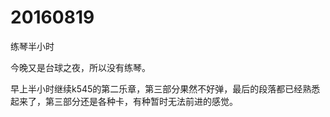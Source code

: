 # 20160819

练琴半小时

今晚又是台球之夜，所以没有练琴。

早上半小时继续k545的第二乐章，第三部分果然不好弹，最后的段落都已经熟悉起来了，第三部分还是各种卡，有种暂时无法前进的感觉。
